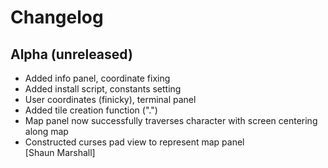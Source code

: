 Changelog
=========


Alpha (unreleased)
------------------

- Added info panel, coordinate fixing  
- Added install script, constants setting  
- User coordinates (finicky), terminal panel  
- Added tile creation function (".")  
- Map panel now successfully traverses character with screen centering along map  
- Constructed curses pad view to represent map panel  
  [Shaun Marshall]
